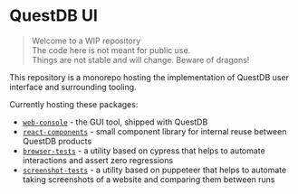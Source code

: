 # QuestDB UI

> Welcome to a WIP repository<br>
> The code here is not meant for public use.<br>
> Things are not stable and will change. Beware of dragons!

This repository is a monorepo hosting the implementation of QuestDB user
interface and surrounding tooling.

Currently hosting these packages:

* [`web-console`](./packages/web-console) - the GUI tool, shipped with QuestDB
* [`react-components`](./packages/react-components) - small component library for internal reuse between QuestDB products
* [`browser-tests`](./packages/browser-tests) - a utility based on cypress that helps to automate interactions and assert zero regressions
* [`screenshot-tests`](./packages/screenshot-tests) - a utility based on puppeteer that helps to automate taking screenshots of a website and comparing them between runs

